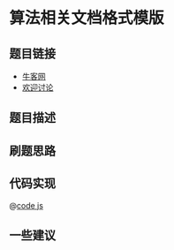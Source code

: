 

# 算法相关文档格式模版



## 题目链接

- [牛客网]()
- [欢迎讨论]()

## 题目描述


## 刷题思路


## 代码实现

@[code js](@code/algorithm/剑指/树/reConstructBinaryTree.js)

## 一些建议